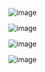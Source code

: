 ![image](https://github.com/user-attachments/assets/8df6aeca-b5b0-4718-ac92-4e9257960569)

![image](https://github.com/user-attachments/assets/a3ac962a-4f0f-4359-ab7c-8def28fc96c0)

![image](https://github.com/user-attachments/assets/5090e24a-ac3c-45d1-9c6d-97bfac6f1ec9)


![image](https://github.com/user-attachments/assets/2fe6eede-b2a3-4d76-8da0-9be4f75d065e)


